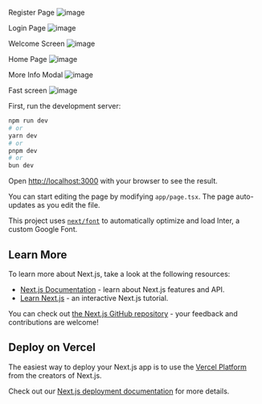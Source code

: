 
Register Page
![image](https://github.com/reven-solutions/netflix-clone/assets/150703987/140375e6-5423-4420-b5fc-106d87e6b497)

Login Page
![image](https://github.com/reven-solutions/netflix-clone/assets/150703987/8ef683fa-2875-4c49-80d8-682aa2e615a8)

Welcome Screen
![image](https://github.com/reven-solutions/netflix-clone/assets/150703987/ad255e6b-5cc4-4038-9dca-a44e8ad9b46a)

Home Page
![image](https://github.com/reven-solutions/netflix-clone/assets/150703987/67937358-ee08-413b-b135-66cc4f10d699)

More Info Modal
![image](https://github.com/reven-solutions/netflix-clone/assets/150703987/01157009-cf43-4835-9c9e-7ee163ad96ea)

Fast screen
![image](https://github.com/reven-solutions/netflix-clone/assets/150703987/8e77a0ea-6393-412e-a7ed-55c13b13c21d)


First, run the development server:

```bash
npm run dev
# or
yarn dev
# or
pnpm dev
# or
bun dev
```

Open [http://localhost:3000](http://localhost:3000) with your browser to see the result.

You can start editing the page by modifying `app/page.tsx`. The page auto-updates as you edit the file.

This project uses [`next/font`](https://nextjs.org/docs/basic-features/font-optimization) to automatically optimize and load Inter, a custom Google Font.

## Learn More

To learn more about Next.js, take a look at the following resources:

- [Next.js Documentation](https://nextjs.org/docs) - learn about Next.js features and API.
- [Learn Next.js](https://nextjs.org/learn) - an interactive Next.js tutorial.

You can check out [the Next.js GitHub repository](https://github.com/vercel/next.js/) - your feedback and contributions are welcome!

## Deploy on Vercel

The easiest way to deploy your Next.js app is to use the [Vercel Platform](https://vercel.com/new?utm_medium=default-template&filter=next.js&utm_source=create-next-app&utm_campaign=create-next-app-readme) from the creators of Next.js.

Check out our [Next.js deployment documentation](https://nextjs.org/docs/deployment) for more details.
